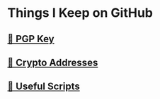 # Things I Keep on GitHub

## [🔗 PGP Key](https://github.com/ivystopia/ivy/tree/main/pgp)

## [🔗 Crypto Addresses](https://github.com/ivystopia/ivy/blob/main/crypto/README.md)

## [🔗 Useful Scripts](https://github.com/ivystopia/ivy/tree/main/scripts)
